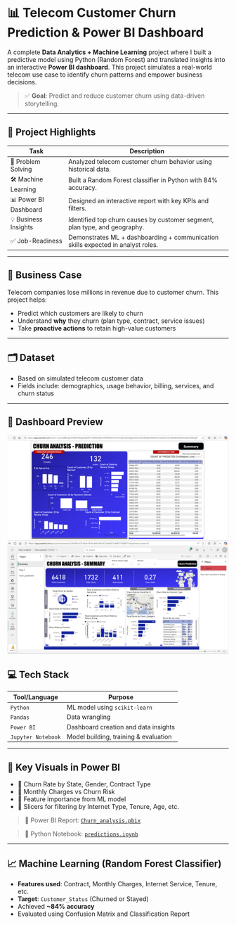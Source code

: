 # 📊 Telecom Customer Churn Prediction & Power BI Dashboard

A complete **Data Analytics + Machine Learning** project where I built a predictive model using Python (Random Forest) and translated insights into an interactive **Power BI dashboard**. This project simulates a real-world telecom use case to identify churn patterns and empower business decisions.

> ✅ **Goal**: Predict and reduce customer churn using data-driven storytelling.

---

## 🚀 Project Highlights

| Task                             | Description |
|----------------------------------|-------------|
| 🧠 Problem Solving               | Analyzed telecom customer churn behavior using historical data. |
| 🛠️ Machine Learning              | Built a Random Forest classifier in Python with 84% accuracy. |
| 📊 Power BI Dashboard           | Designed an interactive report with key KPIs and filters. |
| 💡 Business Insights             | Identified top churn causes by customer segment, plan type, and geography. |
| ✅ Job-Readiness                 | Demonstrates ML + dashboarding + communication skills expected in analyst roles. |

---

## 🧠 Business Case

Telecom companies lose millions in revenue due to customer churn. This project helps:

- Predict which customers are likely to churn
- Understand **why** they churn (plan type, contract, service issues)
- Take **proactive actions** to retain high-value customers

---

## 🗂️ Dataset

- Based on simulated telecom customer data
- Fields include: demographics, usage behavior, billing, services, and churn status

---
## 📸 Dashboard Preview

![Churn Prediction dashboard](./churn_prediction.PNG)
![Churn Dashboard](./summary.png)

## 💻 Tech Stack

| Tool/Language    | Purpose                              |
|------------------|---------------------------------------|
| `Python`         | ML model using `scikit-learn`         |
| `Pandas`         | Data wrangling                       |
| `Power BI`       | Dashboard creation and data insights  |
| `Jupyter Notebook`| Model building, training & evaluation |

---

## 📌 Key Visuals in Power BI

- 🔹 Churn Rate by State, Gender, Contract Type  
- 🔹 Monthly Charges vs Churn Risk  
- 🔹 Feature importance from ML model  
- 🔹 Slicers for filtering by Internet Type, Tenure, Age, etc.  

> 📁 Power BI Report: [`Churn_analysis.pbix`](./churn_analysis.pbix)

> 📁 Python Notebook: [`predictions.ipynb`](./prediction/predictions.ipynb)

---

## 📈 Machine Learning (Random Forest Classifier)

- **Features used**: Contract, Monthly Charges, Internet Service, Tenure, etc.
- **Target**: `Customer_Status` (Churned or Stayed)
- Achieved **~84% accuracy**
- Evaluated using Confusion Matrix and Classification Report

